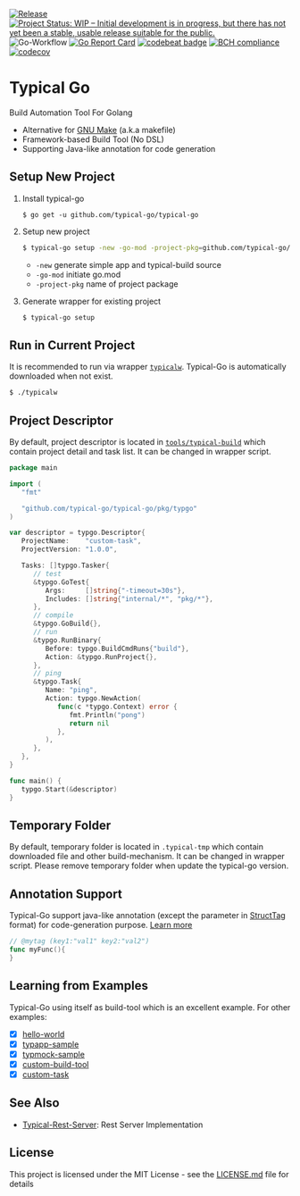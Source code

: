 [![Release](https://img.shields.io/github/release/typical-go/typical-go/all.svg)](https://github.com/typical-go/typical-go/releases/latest)
[![Project Status: WIP – Initial development is in progress, but there has not yet been a stable, usable release suitable for the public.](https://www.repostatus.org/badges/latest/wip.svg)](https://www.repostatus.org/#wip)
![Go-Workflow](https://github.com/typical-go/typical-go/workflows/Go/badge.svg)
[![Go Report Card](https://goreportcard.com/badge/github.com/typical-go/typical-go)](https://goreportcard.com/report/github.com/typical-go/typical-go)
[![codebeat badge](https://codebeat.co/badges/a8b3c7a6-c42a-480a-acb4-68ece12f36b8)](https://codebeat.co/projects/github-com-typical-go-typical-go-master)
[![BCH compliance](https://bettercodehub.com/edge/badge/typical-go/typical-go?branch=master)](https://bettercodehub.com/)
[![codecov](https://codecov.io/gh/typical-go/typical-go/branch/master/graph/badge.svg)](https://codecov.io/gh/typical-go/typical-go)

# Typical Go

Build Automation Tool For Golang
- Alternative for [GNU Make](https://www.gnu.org/software/make/manual/make.html) (a.k.a makefile)
- Framework-based Build Tool (No DSL)
- Supporting Java-like annotation for code generation

## Setup New Project

1. Install typical-go
   ```
   $ go get -u github.com/typical-go/typical-go
   ```

2. Setup new project
   ```bash
   $ typical-go setup -new -go-mod -project-pkg=github.com/typical-go/typical-go/my-project
   ```
   - `-new` generate simple app and typical-build source
   - `-go-mod` initiate go.mod
   - `-project-pkg` name of project package

3. Generate wrapper for existing project
   ```bash
   $ typical-go setup
   ```

## Run in Current Project

It is recommended to run via wrapper [`typicalw`](typicalw). Typical-Go is automatically downloaded when not exist.
```bash
$ ./typicalw
```

## Project Descriptor

By default, project descriptor is located in [`tools/typical-build`](tools/typical-build/typical-build.go) which contain project detail and task list. It can be changed in wrapper script.

```go
package main

import (
   "fmt"

   "github.com/typical-go/typical-go/pkg/typgo"
)

var descriptor = typgo.Descriptor{
   ProjectName:    "custom-task",
   ProjectVersion: "1.0.0",

   Tasks: []typgo.Tasker{
      // test
      &typgo.GoTest{
         Args:     []string{"-timeout=30s"},
         Includes: []string{"internal/*", "pkg/*"},
      },
      // compile
      &typgo.GoBuild{},
      // run
      &typgo.RunBinary{
         Before: typgo.BuildCmdRuns{"build"},
         Action: &typgo.RunProject{},
      },
      // ping
      &typgo.Task{
         Name: "ping",
         Action: typgo.NewAction(
            func(c *typgo.Context) error {
               fmt.Println("pong")
               return nil
            },
         ),
      },
   },
}

func main() {
   typgo.Start(&descriptor)
}
```

## Temporary Folder

By default, temporary folder is located in `.typical-tmp` which contain downloaded file and other build-mechanism. It can be changed in wrapper script. Please remove temporary folder when update the typical-go version.

## Annotation Support

Typical-Go support java-like annotation (except the parameter in [StructTag](https://www.digitalocean.com/community/tutorials/how-to-use-struct-tags-in-go) format) for code-generation purpose. [Learn more](pkg/typast)

```go
// @mytag (key1:"val1" key2:"val2")
func myFunc(){
}
```

## Learning from Examples

Typical-Go using itself as build-tool which is an excellent example. For other examples:
- [x] [hello-world](https://github.com/typical-go/typical-go/tree/master/examples/hello-world)
- [x] [typapp-sample](https://github.com/typical-go/typical-go/tree/master/examples/typapp-sample)
- [x] [typmock-sample](https://github.com/typical-go/typical-go/tree/master/examples/typmock-sample)
- [x] [custom-build-tool](https://github.com/typical-go/typical-go/tree/master/examples/custom-build-tool)
- [x] [custom-task](https://github.com/typical-go/typical-go/tree/master/examples/custom-task)

## See Also
- [Typical-Rest-Server](https://github.com/typical-go/typical-rest-server): Rest Server Implementation


## License

This project is licensed under the MIT License - see the [LICENSE.md](LICENSE.md) file for details
